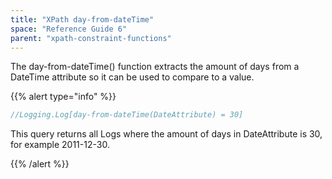 ```yaml
---
title: "XPath day-from-dateTime"
space: "Reference Guide 6"
parent: "xpath-constraint-functions"
---
```



The day-from-dateTime() function extracts the amount of days from a DateTime attribute so it can be used to compare to a value.

{{% alert type="info" %}}

```java
//Logging.Log[day-from-dateTime(DateAttribute) = 30]
```

This query returns all Logs where the amount of days in DateAttribute is 30, for example 2011-12-30.

{{% /alert %}}
